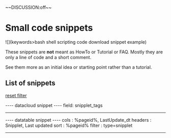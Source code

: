 \~~DISCUSSION:off\~~

# Small code snippets

![](keywords>bash shell scripting code download snippet example)

These snippets are **not** meant as HowTo or Tutorial or FAQ. Mostly
they are only a line of code and a short comment.

See them more as an initial idea or starting point rather than a
tutorial.

## List of snippets

[reset filter](/snipplets/start)

---- datacloud snippet ---- field: snipplet_tags

------------------------------------------------------------------------

---- datatable snippet ---- cols : %pageid%, LastUpdate_dt headers :
Snipplet, Last updated sort : %pageid% filter : type=snipplet

------------------------------------------------------------------------
